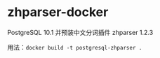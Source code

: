 # zhparser-docker

PostgreSQL 10.1 并预装中文分词插件 zhparser 1.2.3

用法：`docker build -t postgresql-zhparser .`
